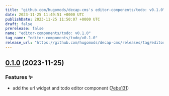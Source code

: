 ```yaml
---
title: "github.com/hugomods/decap-cms's editor-components/todo: v0.1.0"
date: 2023-11-25 11:49:51 +0000 UTC
publishDate: 2023-11-25 11:50:07 +0000 UTC
draft: false
prerelease: false
name: "editor-components/todo: v0.1.0"
tag_name: "editor-components/todo/v0.1.0"
release_url: "https://github.com/hugomods/decap-cms/releases/tag/editor-components/todo/v0.1.0"
---
```


## [0.1.0](https://github.com/hugomods/decap-cms/compare/editor-components/todo-v0.0.1...editor-components/todo/v0.1.0) (2023-11-25)


### Features ✨

* add the url widget and todo editor component ([7ebe131](https://github.com/hugomods/decap-cms/commit/7ebe13178bab9e6af072c7f0040018e3e5a5f79f))
